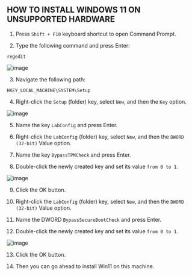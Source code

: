 ## HOW TO INSTALL WINDOWS 11 ON UNSUPPORTED HARDWARE

1. Press `Shift + F10` keyboard shortcut to open Command Prompt.

2. Type the following command and press Enter:
```
regedit
```

![image](https://user-images.githubusercontent.com/96930989/211143957-4e4d6391-c4ee-45ab-9a99-110d7eaeca50.png)

3. Navigate the following path:
```
HKEY_LOCAL_MACHINE\SYSTEM\Setup
```
4. Right-click the `Setup` (folder) key, select `New`, and then the `Key` option.

![image](https://user-images.githubusercontent.com/96930989/211144174-abcfba6f-fddf-41f8-9d5e-4ff39d32f026.png)

5. Name the key `LabConfig` and press Enter.

6. Right-click the `LabConfig` (folder) key, select `New`, and then the `DWORD (32-bit)` Value option.

7. Name the key `BypassTPMCheck` and press Enter.

8. Double-click the newly created key and set its value `from 0 to 1`.

![image](https://user-images.githubusercontent.com/96930989/211144203-621e5e83-18b0-4dac-b66b-13d2d6c39a8b.png)

9. Click the OK button.

10. Right-click the `LabConfig` (folder) key, select `New`, and then the `DWORD (32-bit)` Value option.

11. Name the DWORD `BypassSecureBootCheck` and press Enter.

12. Double-click the newly created key and set its value `from 0 to 1`.

![image](https://user-images.githubusercontent.com/96930989/211144233-534456e1-787b-4bd4-820c-e1cf915b3def.png)

13. Click the OK button.

14. Then you can go ahead to install Win11 on this machine.

